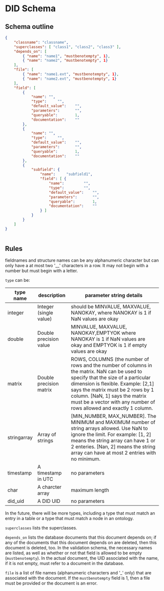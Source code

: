 # DID Schema

## Schema outline

```json
{
	"classname": "classname",
	"superclasses": [ "class1", "class2", "class3" ],
	"depends_on": [
		{ "name": "name1", "mustbenotempty", 1},
		{ "name": "name2", "mustbenotempty", 1}
	],
	"file": [
		{ "name": "name1.ext", "mustbenotempty", 1},
		{ "name": "name2.ext", "mustbenotempty", 1}
	],
	"field": [
		{
			"name":	"",
			"type":		"",
			"default_value":	"",
			"parameters":		"",
			"queryable":		1,
			"documentation":	""
		},
		{
			"name":	"",
			"type":		"",
			"default_value":	"",
			"parameters":		"",
			"queryable":		1,
			"documentation":	""
		},
		{
			"subfield": {
				"name":		"subfield1",
				"field": [ {
					"name":			"",
					"type":			"",
					"default_value":	"",
					"parameters":		"",
					"queryable":		1,
					"documentation":	""
				} ]
			}
		}
	]
}
	
```

## Rules

fieldnames and structure names can be any alphanumeric character but can only have a at most two '__' characters in a row. It may not begin with a number but must begin with a letter.

`type` can be:

| type name | description | parameter string details |
| --- | --- | --- | 
| integer | Integer (single value) | should be MINVALUE, MAXVALUE, NANOKAY, where NANOKAY is 1 if NaN values are okay |
| double | Double precision value | MINVALUE, MAXVALUE, NANOKAY,EMPTYOK where NANOKAY is 1 if NaN values are okay and EMPTYOK is 1 if empty values are okay |
| matrix | Double precision matrix | ROWS, COLUMNS (the number of rows and the number of columns in the matrix. NaN can be used to specify that the size of a particular dimension is flexible. Example: [2,1] says the matrix must be 2 rows by 1 column. [NaN, 1] says the matrix must be a vector with any number of rows allowed and exactly 1 column. |
| stringarray | Array of strings | [MIN_NUMBER, MAX_NUMBER]. The MINIMUM and MAXIMUM number of string arrays allowed. Use NaN to ignore the limit. For example: [1, 2] means the string array can have 1 or 2 enteries. [Nan, 2] means the string array can have at most 2 entries with no minimum. |
| timestamp | A timestamp in UTC | no parameters |
| char | A charcter array | maximum length |
| did_uid   | A DID UID | no parameters |

In the future, there will be more types, including a type that must match an entry in a table or a type that must match a node in an ontology.

`superclasses` lists the superclasses.

`depends_on` lists the database documents that this document depends on; if any of the documents that this document depends on
are deleted, then this document is deleted, too. In the validation schema, the necessary names are listed, as well as whether or not that
field is allowed to be empty (`mustbenotempty`). In the actual document, the UID associated with the name, if it is not empty, must refer to
a document in the database.

`file` is a list of file names (alphanumeric characters and '_' only) that are associated with the document. If the `mustbenotempty`
field is 1, then a file must be provided or the document is an error.

